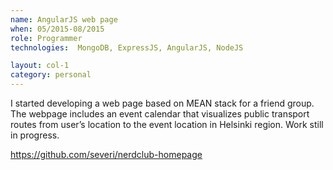 ```yaml
---
name: AngularJS web page
when: 05/2015-08/2015
role: Programmer
technologies:  MongoDB, ExpressJS, AngularJS, NodeJS

layout: col-1
category: personal
---
```

I started developing a web page based on MEAN stack for a friend group. The webpage includes an event calendar that visualizes public transport routes from user’s location to the event location in Helsinki region. Work still in progress.

<https://github.com/severi/nerdclub-homepage>


